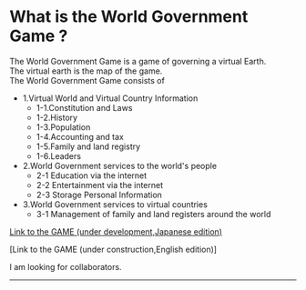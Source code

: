 # What is the World Government Game ?

The World Government Game is a game of governing a virtual Earth.<br>
The virtual earth is the map of the game.<br>
The World Government Game consists of<br> 
* 1.Virtual World and Virtual Country Information<br>
	* 1-1.Constitution and Laws<br>
	* 1-2.History<br>
	* 1-3.Population<br>
	* 1-4.Accounting and tax<br>
	* 1-5.Family and land registry<br>
	* 1-6.Leaders<br>
* 2.World Government services to the world's people<br>
	* 2-1 Education via the internet
	* 2-2 Entertainment via the internet
	* 2-3 Storage Personal Information
* 3.World Government services to virtual countries<br>
	* 3-1 Management of family and land registers around the world
	
[Link to the GAME (under development,Japanese edition)](http://153.127.39.194/a1/post_index.php)

[Link to the GAME (under construction,English edition)]

I am looking for collaborators.

---
